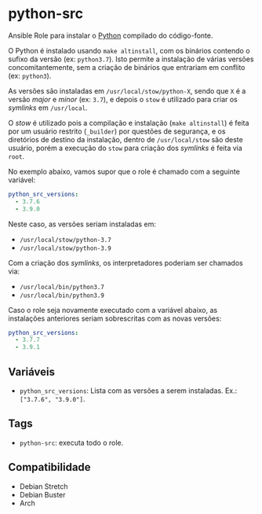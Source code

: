 # python-src

Ansible Role para instalar o [Python](https://www.python.org/) compilado do
código-fonte.

O Python é instalado usando `make altinstall`, com os binários contendo o sufixo da
versão (ex: `python3.7`). Isto permite a instalação de várias versões concomitantemente,
sem a criação de binários que entrariam em conflito (ex: `python3`).

As versões são instaladas em `/usr/local/stow/python-X`, sendo que `X` é a versão
*major* e *minor* (ex: `3.7`), e depois o `stow` é utilizado para criar os *symlinks* em
`/usr/local`.

O *stow* é utilizado pois a compilação e instalação (`make altinstall`) é feita por um
usuário restrito (`_builder`) por questões de segurança, e os diretórios de destino da
instalação, dentro de `/usr/local/stow` são deste usuário, porém a execução do `stow`
para criação dos *symlinks* é feita via `root`.

No exemplo abaixo, vamos supor que o role é chamado com a seguinte variável:

```yaml
python_src_versions:
  - 3.7.6
  - 3.9.0
```

Neste caso, as versões seriam instaladas em:

- `/usr/local/stow/python-3.7`
- `/usr/local/stow/python-3.9`

Com a criação dos *symlinks*, os interpretadores poderiam ser chamados via:

- `/usr/local/bin/python3.7`
- `/usr/local/bin/python3.9`

Caso o role seja novamente executado com a variável abaixo, as instalações anteriores
seriam sobrescritas com as novas versões:

```yaml
python_src_versions:
  - 3.7.7
  - 3.9.1
```

## Variáveis

- `python_src_versions`: Lista com as versões a serem instaladas. Ex.: `["3.7.6", "3.9.0"]`.

## Tags

- `python-src`: executa todo o role.

## Compatibilidade

- Debian Stretch
- Debian Buster
- Arch
